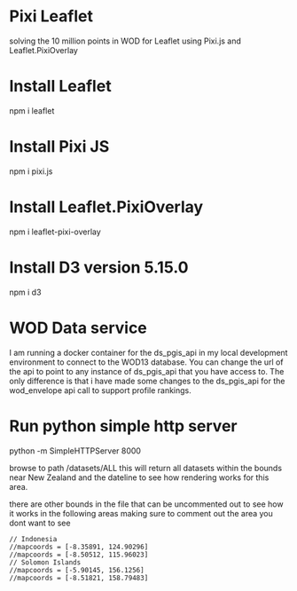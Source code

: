 # Pixi Leaflet
solving the 10 million points in WOD for Leaflet using Pixi.js and Leaflet.PixiOverlay

# Install Leaflet
npm i leaflet

# Install Pixi JS
npm i pixi.js

# Install Leaflet.PixiOverlay
npm i leaflet-pixi-overlay

# Install D3 version 5.15.0
npm i d3

# WOD Data service
I am running a docker container for the ds_pgis_api in my local development environment to connect to the WOD13 database. You can change the url of the api to point to any instance of ds_pgis_api that you have access to. The only difference is that i have made some changes to the ds_pgis_api for the wod_envelope api call to support profile rankings.

# Run python simple http server
python -m SimpleHTTPServer 8000

browse to path /datasets/ALL this will return all datasets within the bounds near New Zealand and the dateline to see how rendering works for this area. 

there are other bounds in the file that can be uncommented out to see how it works in the following areas making sure to comment out the area you dont want to see

    // Indonesia
    //mapcoords = [-8.35891, 124.90296]
    //mapcoords = [-8.50512, 115.96023]
    // Solomon Islands
    //mapcoords = [-5.90145, 156.1256]
    //mapcoords = [-8.51821, 158.79483]